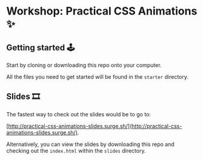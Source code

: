 # Workshop: Practical CSS Animations ✨

## Getting started 🕹

Start by cloning or downloading this repo onto your computer.

All the files you need to get started will be found in the `starter` directory.


## Slides 🎞

The fastest way to check out the slides would be to go to:

[http://practical-css-animations-slides.surge.sh/](http://practical-css-animations-slides.surge.sh/).

Alternatively, you can view the slides by downloading this repo and checking out the `index.html` within the `slides` directory.
